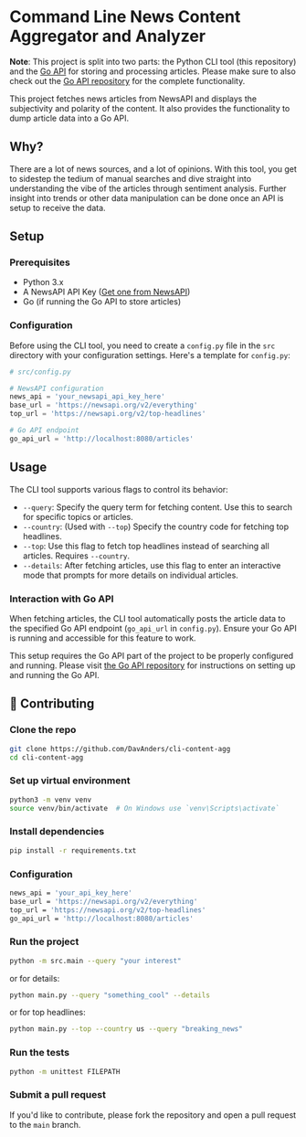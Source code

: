 # Command Line News Content Aggregator and Analyzer
**Note**: This project is split into two parts: the Python CLI tool (this repository) and the [Go API](https://github.com/DavAnders/cli-agg-api) for storing and processing articles. Please make sure to also check out the [Go API repository](https://github.com/DavAnders/cli-agg-api) for the complete functionality.

This project fetches news articles from NewsAPI and displays the subjectivity and polarity of the content. It also provides the functionality to dump article data into a Go API.

## Why?
There are a lot of news sources, and a lot of opinions. With this tool, you get to sidestep the tedium of manual searches and dive straight into understanding the vibe of the articles through sentiment analysis. Further insight into trends or other data manipulation can be done once an API is setup to receive the data.

## Setup

### Prerequisites

- Python 3.x
- A NewsAPI API Key ([Get one from NewsAPI](https://newsapi.org/register))
- Go (if running the Go API to store articles)

### Configuration

Before using the CLI tool, you need to create a `config.py` file in the `src` directory with your configuration settings. Here's a template for `config.py`:

```python
# src/config.py

# NewsAPI configuration
news_api = 'your_newsapi_api_key_here'
base_url = 'https://newsapi.org/v2/everything'
top_url = 'https://newsapi.org/v2/top-headlines'

# Go API endpoint
go_api_url = 'http://localhost:8080/articles'
```
## Usage
The CLI tool supports various flags to control its behavior:

- `--query`: Specify the query term for fetching content. Use this to search for specific topics or articles.
- `--country`: (Used with `--top`) Specify the country code for fetching top headlines.
- `--top`: Use this flag to fetch top headlines instead of searching all articles. Requires `--country`.
- `--details`: After fetching articles, use this flag to enter an interactive mode that prompts for more details on individual articles.

### Interaction with Go API

When fetching articles, the CLI tool automatically posts the article data to the specified Go API endpoint (`go_api_url` in `config.py`). Ensure your Go API is running and accessible for this feature to work.

This setup requires the Go API part of the project to be properly configured and running. Please visit [the Go API repository](https://github.com/DavAnders/cli-agg-api) for instructions on setting up and running the Go API.

## 🤝 Contributing

### Clone the repo

```bash
git clone https://github.com/DavAnders/cli-content-agg
cd cli-content-agg
```

### Set up virtual environment

```bash
python3 -m venv venv
source venv/bin/activate  # On Windows use `venv\Scripts\activate`
```
### Install dependencies

```bash
pip install -r requirements.txt
```

### Configuration

```bash
news_api = 'your_api_key_here'
base_url = 'https://newsapi.org/v2/everything'
top_url = 'https://newsapi.org/v2/top-headlines'
go_api_url = 'http://localhost:8080/articles'
```

### Run the project

```bash
python -m src.main --query "your interest"
```
or for details:

```bash
python main.py --query "something_cool" --details
```
or for top headlines:

```bash
python main.py --top --country us --query "breaking_news"
```

### Run the tests

```bash
python -m unittest FILEPATH
```

### Submit a pull request

If you'd like to contribute, please fork the repository and open a pull request to the `main` branch.
